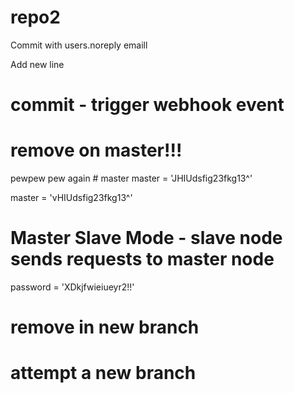 # repo2

Commit with users.noreply emaill

Add new line
# commit - trigger webhook event

# remove on master!!!
pewpew pew again    # master
master = 'JHIUdsfig23fkg13^'

master = 'vHIUdsfig23fkg13^'



# Master Slave Mode - slave node sends requests to master node





password = 'XDkjfwieiueyr2!!'

# remove in new branch



# attempt a new branch





